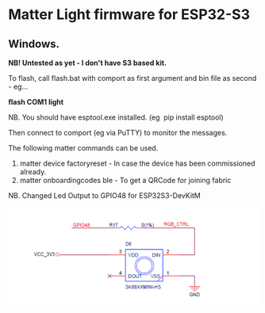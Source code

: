 # Matter Light firmware for ESP32-S3

## Windows.

**NB! Untested as yet - I don't have S3 based kit.**

To flash, call flash.bat with comport as first argument and bin file as second - eg...

**flash COM1 light**

NB. You should have esptool.exe installed. (eg  pip install esptool)

Then connect to comport (eg via PuTTY) to monitor the messages.

The following matter commands can be used.

1.  matter device factoryreset - In case the device has been commissioned already.
2.  matter onboardingcodes ble - To get a QRCode for joining fabric

NB. Changed Led Output to GPIO48 for ESP32S3-DevKitM

![Led Drive = GPIO-48](Images/GPIO-48.png)
